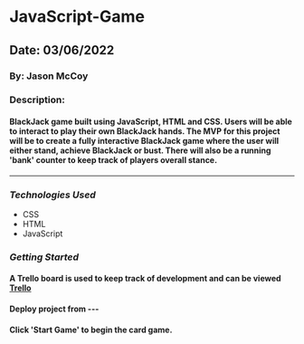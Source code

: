 # JavaScript-Game

## Date: 03/06/2022

### By: Jason McCoy

### Description:

#### BlackJack game built using JavaScript, HTML and CSS. Users will be able to interact to play their own BlackJack hands. The MVP for this project will be to create a fully interactive BlackJack game where the user will either stand, achieve BlackJack or bust. There will also be a running 'bank' counter to keep track of players overall stance.

---

### **_Technologies Used_**

- CSS
- HTML
- JavaScript

### **_Getting Started_**

#### A Trello board is used to keep track of development and can be viewed [Trello](https://trello.com/b/BdYIMpmZ/game-project)

#### Deploy project from ---

#### Click 'Start Game' to begin the card game.
